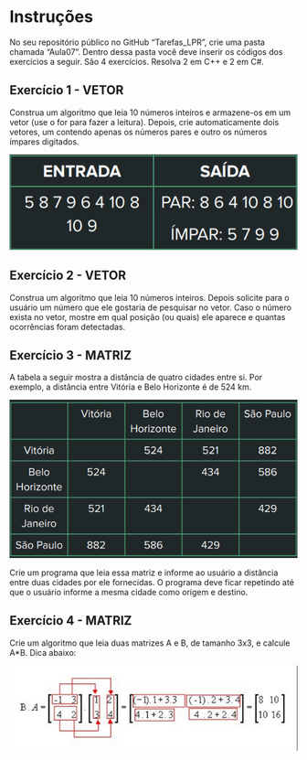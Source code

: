 # Instruções

No seu repositório público no GitHub
“Tarefas_LPR”, crie uma pasta chamada
“Aula07”. Dentro dessa pasta você deve inserir
os códigos dos exercícios a seguir.
São 4 exercícios. Resolva 2 em C++ e 2 em C#.


## Exercício 1 - VETOR

Construa um algoritmo
que leia 10 números inteiros e armazene-os
em um vetor (use o for para fazer a leitura).
Depois, crie automaticamente dois
vetores, um contendo apenas os números
pares e outro os números ímpares
digitados.

![Exercício 1](Exer1.png)

## Exercício 2 - VETOR

Construa um algoritmo
que leia 10 números inteiros. Depois
solicite para o usuário um número que ele
gostaria de pesquisar no vetor. Caso o
número exista no vetor, mostre em qual
posição (ou quais) ele aparece e quantas
ocorrências foram detectadas.

## Exercício 3 - MATRIZ

A tabela a seguir
mostra a distância de quatro cidades entre
si. Por exemplo, a distância entre Vitória e
Belo Horizonte é de 524 km.

![Tabela](Exer2.png)

Crie um programa
que leia essa matriz e informe ao usuário a
distância entre duas cidades por ele
fornecidas.
O programa deve ficar repetindo até que o
usuário informe a mesma cidade como
origem e destino.


## Exercício 4 - MATRIZ

Crie um algoritmo que
leia duas matrizes A e B, de tamanho 3x3, e
calcule A*B. Dica abaixo:

![Dica](Exer4.png)
